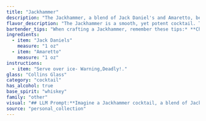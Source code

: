 ```yaml
---
title: "Jackhammer"
description: "The Jackhammer, a blend of Jack Daniel's and Amaretto, belongs to the Whiskey Sour family. While its exact origin is unclear, its simple yet satisfying combination of whiskey, sweet liqueur, and often a citrus element echoes the classic Whiskey Sour's spirit. "
flavor_description: "The Jackhammer is a smooth, yet potent cocktail. The Jack Daniel's whiskey brings its signature smoky and slightly sweet character, balanced by the nutty, almond-like sweetness of the Amaretto. The combination creates a warm, inviting flavor with a hint of spice, finishing with a lingering sweetness on the palate. "
bartender_tips: "When crafting a Jackhammer, remember these tips:* **Chill your glasses:** This enhances the overall drinking experience.* **Use good quality ice:**  Avoid overly diluted cocktails.* **Shake well:**  This ensures the ingredients are thoroughly mixed.* **Strain into a chilled glass:**  Avoid any ice chips.* **Garnish:**  A cherry or orange peel adds a touch of elegance. "
ingredients:
  - item: "Jack Daniels"
    measure: "1 oz"
  - item: "Amaretto"
    measure: "1 oz"
instructions:
  - item: "Serve over ice- Warning,Deadly!."
glass: "Collins Glass"
category: "cocktail"
has_alcohol: true
base_spirit: "whiskey"
family: "other"
visual: "## LLM Prompt:**Imagine a Jackhammer cocktail, a blend of Jack Daniels whiskey and Amaretto liqueur. Describe the visual appearance of this drink, considering factors such as:*** **Color:** What shade of brown does the drink take on? Does it have any hints of amber or gold?* **Clarity:** Is the drink transparent or opaque? Are there any visible layers or sediment?* **Texture:** Does the drink appear thick or thin? Are there any visible ice chips or condensation?* **Garnish:** If there is a garnish, what is it? Does it contribute to the overall visual appeal?* **Glassware:** What type of glass would best showcase the cocktail? Does the glass shape affect the visual presentation?**Focus on specific details and use evocative language to paint a vivid picture of the Jackhammer's appearance.** "
source: "personal_collection"
---
```


